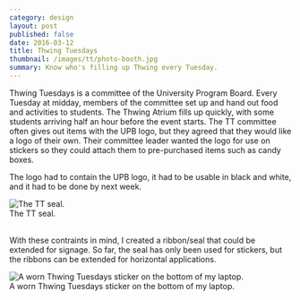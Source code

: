 ```yaml
---
category: design
layout: post
published: false
date: 2016-03-12
title: Thwing Tuesdays
thumbnail: /images/tt/photo-booth.jpg
summary: Know who's filling up Thwing every Tuesday.
---
```

Thwing Tuesdays is a committee of the University Program Board. Every Tuesday at midday, members of the committee set up and hand out food and activities to students. The Thwing Atrium fills up quickly, with some students arriving half an hour before the event starts. The TT committee often gives out items with the UPB logo, but they agreed that they would like a logo of their own. Their committee leader wanted the logo for use on stickers so they could attach them to pre-purchased items such as candy boxes. 

The logo had to contain the UPB logo, it had to be usable in black and white, and it had to be done by next week.

<div class = "post-image">
<image alt ="The TT seal." src= "/images/TT/Thwing_tuesdays.png"/> <br/>
The TT seal. </a>
</div>
<br/>

With these contraints in mind, I created a ribbon/seal that could be extended for signage. So far, the seal has only been used for stickers, but the ribbons can be extended for horizontal applications. 

<div class = "post-image">
<image alt ="A worn Thwing Tuesdays sticker on the bottom of my laptop." src= "/images/TT/laptop.jpg"/> <br/>
A worn Thwing Tuesdays sticker on the bottom of my laptop. </a>
</div>
<br/>




